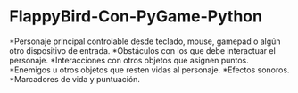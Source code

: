 # FlappyBird-Con-PyGame-Python
*Personaje principal controlable desde teclado, mouse, gamepad o algún otro dispositivo de entrada. *Obstáculos con los que debe interactuar el personaje. *Interacciones con otros objetos que asignen puntos. *Enemigos u otros objetos que resten vidas al personaje. *Efectos sonoros. *Marcadores de vida y puntuación.
